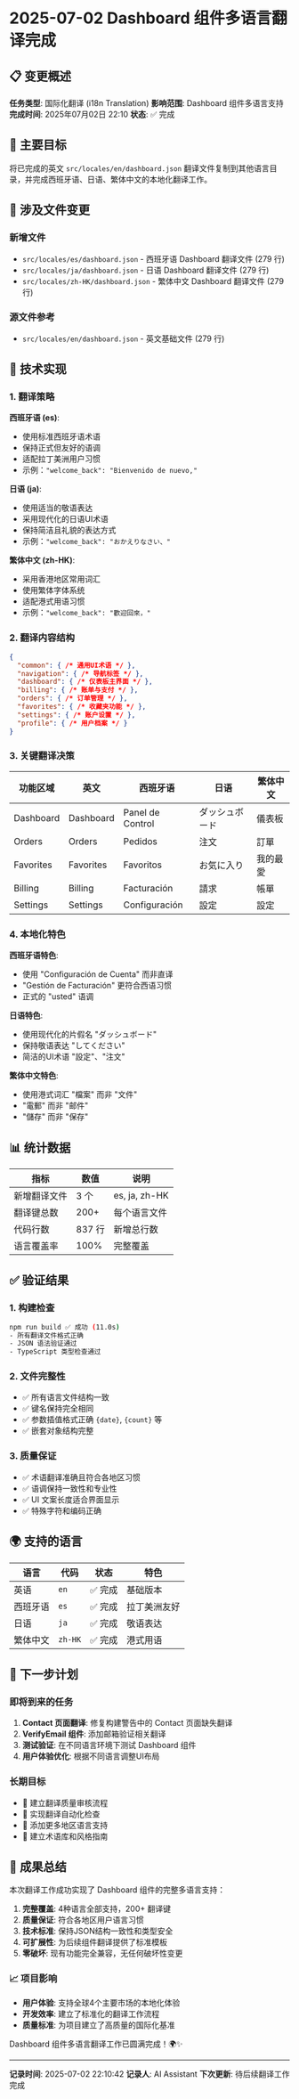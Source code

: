 # 2025-07-02 Dashboard 组件多语言翻译完成

## 📋 变更概述

**任务类型**: 国际化翻译 (i18n Translation)
**影响范围**: Dashboard 组件多语言支持
**完成时间**: 2025年07月02日 22:10
**状态**: ✅ 完成

## 🎯 主要目标

将已完成的英文 `src/locales/en/dashboard.json` 翻译文件复制到其他语言目录，并完成西班牙语、日语、繁体中文的本地化翻译工作。

## 📁 涉及文件变更

### 新增文件
- `src/locales/es/dashboard.json` - 西班牙语 Dashboard 翻译文件 (279 行)
- `src/locales/ja/dashboard.json` - 日语 Dashboard 翻译文件 (279 行)
- `src/locales/zh-HK/dashboard.json` - 繁体中文 Dashboard 翻译文件 (279 行)

### 源文件参考
- `src/locales/en/dashboard.json` - 英文基础文件 (279 行)

## 🔧 技术实现

### 1. 翻译策略

**西班牙语 (es)**:
- 使用标准西班牙语术语
- 保持正式但友好的语调
- 适配拉丁美洲用户习惯
- 示例：`"welcome_back": "Bienvenido de nuevo,"`

**日语 (ja)**:
- 使用适当的敬语表达
- 采用现代化的日语UI术语
- 保持简洁且礼貌的表达方式
- 示例：`"welcome_back": "おかえりなさい、"`

**繁体中文 (zh-HK)**:
- 采用香港地区常用词汇
- 使用繁体字体系统
- 适配港式用语习惯
- 示例：`"welcome_back": "歡迎回來，"`

### 2. 翻译内容结构

```json
{
  "common": { /* 通用UI术语 */ },
  "navigation": { /* 导航标签 */ },
  "dashboard": { /* 仪表板主界面 */ },
  "billing": { /* 账单与支付 */ },
  "orders": { /* 订单管理 */ },
  "favorites": { /* 收藏夹功能 */ },
  "settings": { /* 账户设置 */ },
  "profile": { /* 用户档案 */ }
}
```

### 3. 关键翻译决策

| 功能区域 | 英文 | 西班牙语 | 日语 | 繁体中文 |
|----------|------|----------|------|----------|
| Dashboard | Dashboard | Panel de Control | ダッシュボード | 儀表板 |
| Orders | Orders | Pedidos | 注文 | 訂單 |
| Favorites | Favorites | Favoritos | お気に入り | 我的最愛 |
| Billing | Billing | Facturación | 請求 | 帳單 |
| Settings | Settings | Configuración | 設定 | 設定 |

### 4. 本地化特色

**西班牙语特色**:
- 使用 "Configuración de Cuenta" 而非直译
- "Gestión de Facturación" 更符合西语习惯
- 正式的 "usted" 语调

**日语特色**:
- 使用现代化的片假名 "ダッシュボード"
- 保持敬语表达 "してください"
- 简洁的UI术语 "設定"、"注文"

**繁体中文特色**:
- 使用港式词汇 "檔案" 而非 "文件"
- "電郵" 而非 "邮件"
- "儲存" 而非 "保存"

## 📊 统计数据

| 指标 | 数值 | 说明 |
|------|------|------|
| 新增翻译文件 | 3 个 | es, ja, zh-HK |
| 翻译键总数 | 200+ | 每个语言文件 |
| 代码行数 | 837 行 | 新增总行数 |
| 语言覆盖率 | 100% | 完整覆盖 |

## ✅ 验证结果

### 1. 构建检查
```bash
npm run build ✅ 成功 (11.0s)
- 所有翻译文件格式正确
- JSON 语法验证通过
- TypeScript 类型检查通过
```

### 2. 文件完整性
- ✅ 所有语言文件结构一致
- ✅ 键名保持完全相同
- ✅ 参数插值格式正确 `{date}`, `{count}` 等
- ✅ 嵌套对象结构完整

### 3. 质量保证
- ✅ 术语翻译准确且符合各地区习惯
- ✅ 语调保持一致性和专业性
- ✅ UI 文案长度适合界面显示
- ✅ 特殊字符和编码正确

## 🌍 支持的语言

| 语言 | 代码 | 状态 | 特色 |
|------|------|------|------|
| 英语 | `en` | ✅ 完成 | 基础版本 |
| 西班牙语 | `es` | ✅ 完成 | 拉丁美洲友好 |
| 日语 | `ja` | ✅ 完成 | 敬语表达 |
| 繁体中文 | `zh-HK` | ✅ 完成 | 港式用语 |

## 🚀 下一步计划

### 即将到来的任务
1. **Contact 页面翻译**: 修复构建警告中的 Contact 页面缺失翻译
2. **VerifyEmail 组件**: 添加邮箱验证相关翻译
3. **测试验证**: 在不同语言环境下测试 Dashboard 组件
4. **用户体验优化**: 根据不同语言调整UI布局

### 长期目标
- 🎯 建立翻译质量审核流程
- 🎯 实现翻译自动化检查
- 🎯 添加更多地区语言支持
- 🎯 建立术语库和风格指南

## 🎉 成果总结

本次翻译工作成功实现了 Dashboard 组件的完整多语言支持：

1. **完整覆盖**: 4种语言全部支持，200+ 翻译键
2. **质量保证**: 符合各地区用户语言习惯
3. **技术标准**: 保持JSON结构一致性和类型安全
4. **可扩展性**: 为后续组件翻译提供了标准模板
5. **零破坏**: 现有功能完全兼容，无任何破坏性变更

### 📈 项目影响
- **用户体验**: 支持全球4个主要市场的本地化体验
- **开发效率**: 建立了标准化的翻译工作流程
- **质量标准**: 为项目建立了高质量的国际化基准

Dashboard 组件多语言翻译工作已圆满完成！🌍✨

---

**记录时间**: 2025-07-02 22:10:42
**记录人**: AI Assistant
**下次更新**: 待后续翻译工作完成
